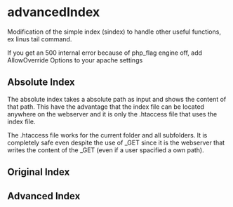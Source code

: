 # advancedIndex
Modification of the simple index (sindex) to handle other useful functions, ex linus tail command.

If you get an 500 internal error because of php_flag engine off, add AllowOverride Options to your apache settings

## Absolute Index
The absolute index takes a absolute path as input and shows the content of that path. 
This have the advantage that the index file can be located anywhere on the webserver and it is only the
.htaccess file that uses the index file. 

The .htaccess file works for the current folder and all subfolders. It is completely safe even despite the use of
_GET since it is the webserver that writes the content of the _GET (even if a user spacified a own path).

## Original Index

## Advanced Index
